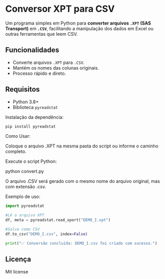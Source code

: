 # Conversor XPT para CSV

Um programa simples em Python para **converter arquivos `.XPT` (SAS Transport)** em **`.CSV`**, facilitando a manipulação dos dados em Excel ou outras ferramentas que leem CSV.

## Funcionalidades

- Converte arquivos `.XPT` para `.CSV`.
- Mantém os nomes das colunas originais.
- Processo rápido e direto.

## Requisitos

- Python 3.8+
- Biblioteca `pyreadstat`

Instalação da dependência:

```bash
pip install pyreadstat
```

Como Usar:

Coloque o arquivo .XPT na mesma pasta do script ou informe o caminho completo.

Execute o script Python:

python convert.py

O arquivo .CSV será gerado com o mesmo nome do arquivo original, mas com extensão .csv.

Exemplo de uso:

```python
import pyreadstat

#Lê o arquivo XPT
df, meta = pyreadstat.read_xport("DEMO_I.xpt")

#Salva como CSV
df.to_csv("DEMO_I.csv", index=False)

print("✅ Conversão concluída: DEMO_I.csv foi criado com sucesso.")
```

## Licença
Mit license
